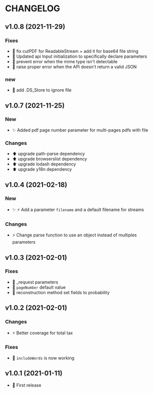 # CHANGELOG

## v1.0.8 (2021-11-29)

### Fixes
- 🐛 fix cutPDF for ReadableStream + add it for base64 file string
- 🐛 Updated api Input initialization to specifically declare parameters
- 🐛 prevent error when the mime type isn't detectable
- 🐛 raise proper error when the APi doesn't return a valid JSON

### new
- :see_no_evil: add .DS_Store to ignore file

## v1.0.7 (2021-11-25)

### New
- ✨ Added pdf page number parameter for multi-pages pdfs with file

### Changes
- :arrow_up: upgrade path-parse dependency
- :arrow_up: upgrade browserslist dependency
- :arrow_up: upgrade lodash dependency
- :arrow_up: upgrade y18n dependency

## v1.0.4 (2021-02-18)

### New
* :sparkles: :zap: Add a parameter `filename` and a default filename for streams

### Changes
* :zap: Change parse function to use an object instead of multiples parameters


## v1.0.3 (2021-02-01)

### Fixes
* :bug: _request parameters
* :bug: `pageNumber` default value
* :bug: reconstruction method set fields to probability


## v1.0.2 (2021-02-01)

### Changes
* :zap: Better coverage for total tax

### Fixes
* :bug: `includeWords` is now working


## v1.0.1 (2021-01-11)

* 🎉 First release
